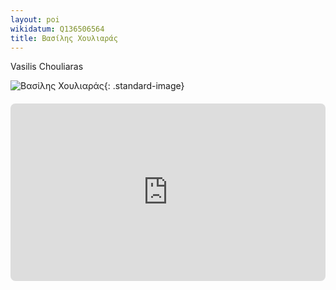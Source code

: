 ```yaml
---
layout: poi
wikidatum: Q136506564
title: Βασίλης Χουλιαράς 
---
```


Vasilis Chouliaras

![Βασίλης Χουλιαράς](https://upload.wikimedia.org/wikipedia/commons/thumb/e/e4/Vasilios_Chouliaras.jpg/400px-Vasilios_Chouliaras.jpg){: .standard-image}

<div style="position: relative; padding-bottom: 56.25%; height: 0; overflow: hidden; margin: 20px 0;">
    <iframe 
        src="https://www.youtube.com/watch?v=kM4jb2grMU0&t=2849s" 
        style="position: absolute; top: 0; left: 0; width: 100%; height: 100%; border-radius: 8px;" 
        frameborder="0" 
        allowfullscreen>
    </iframe>
</div>

